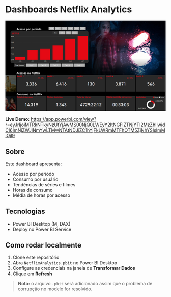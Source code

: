 # Dashboards Netflix Analytics

![Print do Dashboard](docs/netflix-analytics.png)

**Live Demo:** https://app.powerbi.com/view?r=eyJrIjoiMTRkNTkyNzUtYjAwMS00NjQ0LWEyY2ItNGFlZTNjYTI2MzZhIiwidCI6ImNjZWJlNmYwLTMwNTAtNDJiZC1hYjFkLWRmMTFhOTM5ZjNhYSIsImMiOjl9

## Sobre
Este dashboard apresenta:
- Acesso por período
- Consumo por usuário
- Tendências de séries e filmes
- Horas de consumo
- Média de horas por acesso

## Tecnologias
- Power BI Desktop (M, DAX)
- Deploy no Power BI Service

## Como rodar localmente
1. Clone este repositório  
2. Abra `NetflixAnalytics.pbit` no Power BI Desktop  
3. Configure as credenciais na janela de **Transformar Dados**  
4. Clique em **Refresh**

> **Nota:** o arquivo `.pbit` será adicionado assim que o problema de corrupção no modelo for resolvido.
